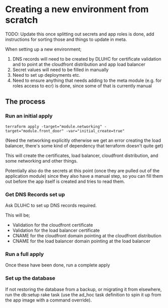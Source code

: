 # Creating a new environment from scratch

TODO: Update this once splitting out secrets and app roles is done, add instructions for sorting those and things to update in meta.

When setting up a new environment;
1. DNS records will need to be created by DLUHC for certificate validation and to point at the cloudfront distribution and app load balancer
1. Secret values will need to be filled in manually
1. Need to set up deployments etc.
1. Need to ensure anything that needs adding to the meta module (e.g. for roles access to ecr) is done, since some of that is currently manual

## The process

### Run an initial apply

```terraform apply -target="module.networking" -target="module.front_door" -var="initial_create=true"```

(Need the networking explicitly otherwise we get an error creating the load balancer, there's some kind of dependency that terraform doesn't quite get)

This will create the certificates, load balancer, cloudfront distribution, and some networking and other things.

Potentially also do the secrets at this point (once they are pulled out of the application module) since they also have a manual step, so you can fill them out before the app itself is created and tries to read them.

### Get DNS Records set up

Ask DLUHC to set up DNS records required.

This will be;
* Validation for the cloudfront certificate
* Validation for the load balancer certificate
* CNAME for the cloudfront domain pointing at the cloudfront distribution
* CNAME for the load balancer domain pointing at the load balancer

### Run a full apply

Once these have been done, run a complete apply


### Set up the database

If not restoring the database from a backup, or migrating it from elsewhere, run the db:setup rake task (use the ad_hoc task definition to spin it up from the app image with a command override).